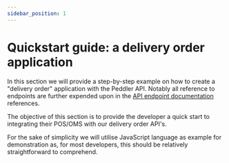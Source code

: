 ```yaml
---
sidebar_position: 1
---
```


# Quickstart guide: a delivery order application
In this section we will provide a step-by-step example on how to create a "delivery order" application with the Peddler API.
Notably all reference to endpoints are further expended upon in the [API endpoint documentation](/api) references.

The objective of this section is to provide the developer a quick start to integrating their POS/OMS with our delivery order API's.

For the sake of simplicity we will utilise JavaScript language as example for demonstration as, for most developers, this should be relatively straightforward to comprehend.
